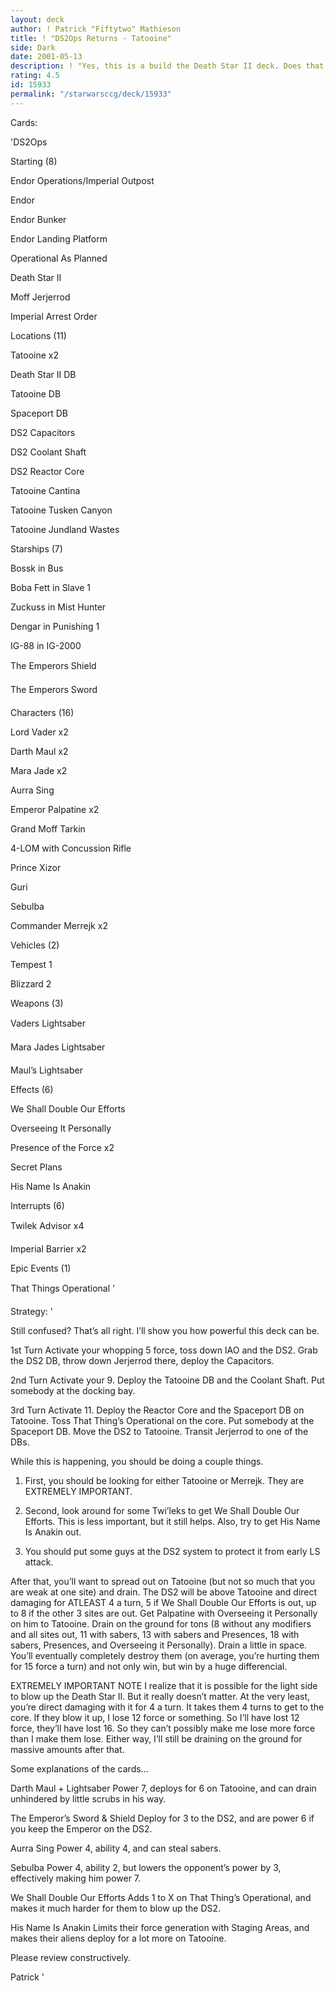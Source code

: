 ```yaml
---
layout: deck
author: ! Patrick "Fiftytwo" Mathieson
title: ! "DS2Ops Returns - Tatooine"
side: Dark
date: 2001-05-13
description: ! "Yes, this is a build the Death Star II deck. Does that mean that it’s bad? No, it’s completely tournament viable and wins games.... by a lot."
rating: 4.5
id: 15933
permalink: "/starwarsccg/deck/15933"
---
```

Cards: 

'DS2Ops 


Starting (8) 

Endor Operations/Imperial Outpost 

Endor 

Endor Bunker 

Endor Landing Platform 

Operational As Planned 

Death Star II 

Moff Jerjerrod 

Imperial Arrest Order 


Locations (11) 

Tatooine x2 

Death Star II DB

Tatooine DB

Spaceport DB

DS2 Capacitors 

DS2 Coolant Shaft 

DS2 Reactor Core 

Tatooine Cantina  

Tatooine Tusken Canyon 

Tatooine Jundland Wastes 


Starships (7) 

Bossk in Bus 

Boba Fett in Slave 1 

Zuckuss in Mist Hunter 

Dengar in Punishing 1

IG-88 in IG-2000 

The Emperors Shield 

The Emperors Sword 


Characters (16) 

Lord Vader x2

Darth Maul x2

Mara Jade x2

Aurra Sing

Emperor Palpatine x2 

Grand Moff Tarkin 

4-LOM with Concussion Rifle 

Prince Xizor 

Guri 

Sebulba

Commander Merrejk x2


Vehicles (2) 

Tempest 1 

Blizzard 2 


Weapons (3) 

Vaders Lightsaber 

Mara Jades Lightsaber 

Maul’s Lightsaber 


Effects (6) 

We Shall Double Our Efforts

Overseeing It Personally 

Presence of the Force x2 

Secret Plans

His Name Is Anakin 


Interrupts (6) 

Twilek Advisor x4 

Imperial Barrier x2 


Epic Events (1) 

That Things Operational  '

Strategy: '

Still confused? That’s all right. I’ll show you how powerful this deck can be.


1st Turn Activate your whopping 5 force, toss down IAO and the DS2. Grab the DS2 DB, throw down Jerjerrod there, deploy the Capacitors.


2nd Turn Activate your 9. Deploy the Tatooine DB and the Coolant Shaft. Put somebody at the docking bay.


3rd Turn Activate 11. Deploy the Reactor Core and the Spaceport DB on Tatooine. Toss That Thing’s Operational on the core. Put somebody at the Spaceport DB. Move the DS2 to Tatooine. Transit Jerjerrod to one of the DBs.


While this is happening, you should be doing a couple things.


1) First, you should be looking for either Tatooine or Merrejk. They are EXTREMELY IMPORTANT.


2) Second, look around for some Twi’leks to get We Shall Double Our Efforts. This is less important, but it still helps. Also, try to get His Name Is Anakin out.


3) You should put some guys at the DS2 system to protect it from early LS attack.


After that, you’ll want to spread out on Tatooine (but not so much that you are weak at one site) and drain. The DS2 will be above Tatooine and direct damaging for ATLEAST 4 a turn, 5 if We Shall Double Our Efforts is out, up to 8 if the other 3 sites are out. Get Palpatine with Overseeing it Personally on him to Tatooine. Drain on the ground for tons (8 without any modifiers and all sites out, 11 with sabers, 13 with sabers and Presences, 18 with sabers, Presences, and Overseeing it Personally). Drain a little in space. You’ll eventually completely destroy them (on average, you’re hurting them for 15 force a turn) and not only win, but win by a huge differencial.


EXTREMELY IMPORTANT NOTE I realize that it is possible for the light side to blow up the Death Star II. But it really doesn’t matter. At the very least, you’re direct damaging with it for 4 a turn. It takes them 4 turns to get to the core. If they blow it up, I lose 12 force or something. So I’ll have lost 12 force, they’ll have lost 16. So they can’t possibly make me lose more force than I make them lose. Either way, I’ll still be draining on the ground for massive amounts after that.


Some explanations of the cards...


Darth Maul + Lightsaber Power 7, deploys for 6 on Tatooine, and can drain unhindered by little scrubs in his way.


The Emperor’s Sword & Shield Deploy for 3 to the DS2, and are power 6 if you keep the Emperor on the DS2.


Aurra Sing Power 4, ability 4, and can steal sabers.


Sebulba Power 4, ability 2, but lowers the opponent’s power by 3, effectively making him power 7.


We Shall Double Our Efforts Adds 1 to X on That Thing’s Operational, and makes it much harder for them to blow up the DS2.


His Name Is Anakin Limits their force generation with Staging Areas, and makes their aliens deploy for a lot more on Tatooine.



Please review constructively.


Patrick '
